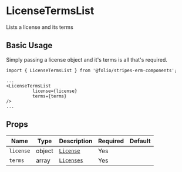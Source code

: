 # LicenseTermsList
Lists a license and its terms

## Basic Usage
Simply passing a license object and it's terms is all that's required.
```
import { LicenseTermsList } from '@folio/stripes-erm-components';

...
<LicenseTermsList
          license={license}
          terms={terms}
/>
...
```

## Props

| Name | Type | Description | Required | Default |
--- | --- | --- | --- | --- |
| `license` | object | [`License`](https://github.com/folio-org/mod-licenses/blob/master/service/grails-app/domain/org/olf/licenses/License.groovy) | Yes |
| `terms` | array | [`Licenses`](https://github.com/folio-org/ui-licenses/blob/master/src/routes/Licenses.js) | Yes |
